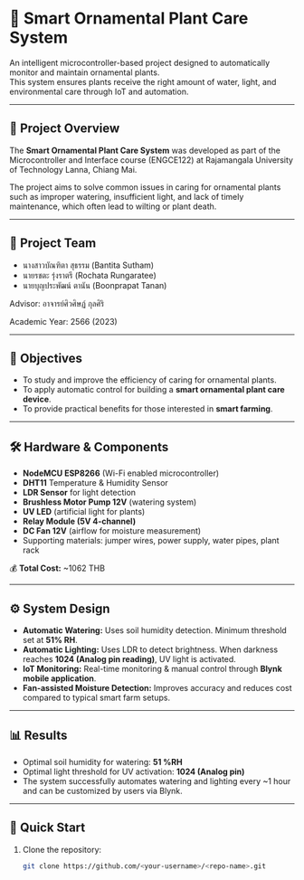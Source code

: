 # 🌱 Smart Ornamental Plant Care System

An intelligent microcontroller-based project designed to automatically monitor and maintain ornamental plants.  
This system ensures plants receive the right amount of water, light, and environmental care through IoT and automation.

---

## 📖 Project Overview
The **Smart Ornamental Plant Care System** was developed as part of the Microcontroller and Interface course (ENGCE122) at Rajamangala University of Technology Lanna, Chiang Mai.  

The project aims to solve common issues in caring for ornamental plants such as improper watering, insufficient light, and lack of timely maintenance, which often lead to wilting or plant death.

---

## 👥 Project Team
- นางสาวบัณฑิตา สุธรรม (Bantita Sutham)  
- นายรชตะ รุ่งราตรี (Rochata Rungaratee)  
- นายบุญประพัฒน์ ตานัน (Boonprapat Tanan)  

Advisor: อาจารย์ศิวศิษฏ์ กุลศิริ  

Academic Year: 2566 (2023)

---

## 🎯 Objectives
- To study and improve the efficiency of caring for ornamental plants.  
- To apply automatic control for building a **smart ornamental plant care device**.  
- To provide practical benefits for those interested in **smart farming**.  

---

## 🛠️ Hardware & Components
- **NodeMCU ESP8266** (Wi-Fi enabled microcontroller)  
- **DHT11** Temperature & Humidity Sensor  
- **LDR Sensor** for light detection  
- **Brushless Motor Pump 12V** (watering system)  
- **UV LED** (artificial light for plants)  
- **Relay Module (5V 4-channel)**  
- **DC Fan 12V** (airflow for moisture measurement)  
- Supporting materials: jumper wires, power supply, water pipes, plant rack  

💰 **Total Cost:** ~1062 THB  

---

## ⚙️ System Design
- **Automatic Watering:** Uses soil humidity detection. Minimum threshold set at **51% RH**.  
- **Automatic Lighting:** Uses LDR to detect brightness. When darkness reaches **1024 (Analog pin reading)**, UV light is activated.  
- **IoT Monitoring:** Real-time monitoring & manual control through **Blynk mobile application**.  
- **Fan-assisted Moisture Detection:** Improves accuracy and reduces cost compared to typical smart farm setups.  

---

## 📊 Results
- Optimal soil humidity for watering: **51 %RH**  
- Optimal light threshold for UV activation: **1024 (Analog pin)**  
- The system successfully automates watering and lighting every ~1 hour and can be customized by users via Blynk.  

---

## 🚀 Quick Start
1. Clone the repository:
   ```bash
   git clone https://github.com/<your-username>/<repo-name>.git
